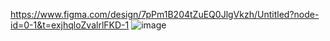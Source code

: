 https://www.figma.com/design/7pPm1B204tZuEQ0JlgVkzh/Untitled?node-id=0-1&t=exjhqloZvalrlFKD-1
![image](https://github.com/user-attachments/assets/dd146604-2448-4887-b01b-74f206160c1b)
